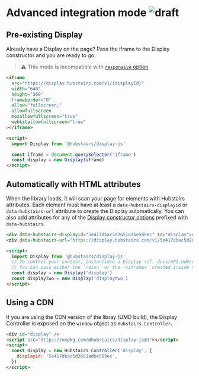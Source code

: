 # Advanced integration mode ![draft]

## Pre-existing Display

Already have a Display on the page? Pass the iframe to the Display constructor and you are ready to go.

> ⚠ This mode is incompatible with [`responsive` option](./API.md#constructor)

```html
<iframe
  src="https://display.hubstairs.com/v1/{displayId}"
  width="640"
  height="360"
  frameborder="0"
  allow="fullscreen;"
  allowfullscreen
  mozallowfullscreen="true"
  webkitallowfullscreen="true"
></iframe>

<script>
  import Display from '@hubstairs/display-js'

  const iframe = document.querySelector('iframe')
  const display = new Display(iframe)
</script>
```

## Automatically with HTML attributes

When the library loads, it will scan your page for elements with Hubstairs attributes. Each element must have at least a `data-hubstairs-displayid` or `data-hubstairs-url` attribute to create the Display automatically. You can also add attributes for any of the [Display constructor options](./API.md#constructor) prefixed with `data-hubstairs`.

```html
<div data-hubstairs-displayid="5e417dbac5d2651adbe509ec" id="display"></div>
<div data-hubstairs-url="https://display.hubstairs.com/v1/5e417dbac5d2651adbe509ec" id="displaytwo"></div>

<script>
  import Display from '@hubstairs/display-js'
  // To control your content, instantiate a Display (cf. docs/API.md#contrcutor)
  // You can pass either the `<div>` or the `<iframe>` created inside the div.
  const display = new Display('display')
  const displayTwo = new Display('displaytwo')
</script>
```

## Using a CDN

If you are using the CDN version of the libray (UMD build), the Display Controller is exposed on the `window` object as `Hubstairs.Controller`.

```html
<div id="display" />
<script src="https://unpkg.com/@hubstairs/display-js@1"></script>
<script>
  const display = new Hubstairs.Controller('display', {
    displayid: '5e417dbac5d2651adbe509ec',
  })
</script>
```

[draft]: https://img.shields.io/badge/draft-orange
